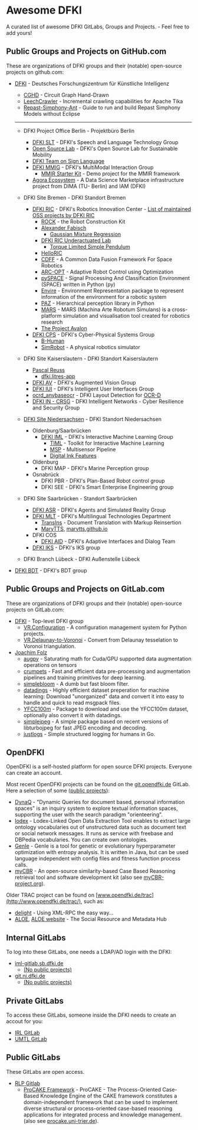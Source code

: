 # Awesome DFKI

A curated list of awesome DFKI GitLabs, Groups and Projects. - Feel free to add yours!

## Public Groups and Projects on GitHub.com

These are organizations of DFKI groups and their (notable) open-source projects on github.com:

- [DFKI](https://github.com/DFKI) - Deutsches Forschungszentrum für Künstliche Intelligenz

  - [CGHD](https://github.com/DFKI/cghd) - Circuit Graph Hand-Drawn
  - [LeechCrawler](https://github.com/DFKI/leechcrawler) - Incremental crawling capabilities for Apache Tika
  - [Repast-Simphony-Ant](https://github.com/DFKI/Repast-Simphony-Ant) - Guide to run and build Repast Simphony Models without Eclipse

  ***

  - DFKI Project Office Berlin - Projektbüro Berlin

    - [DFKI SLT](https://github.com/DFKI-NLP) - DFKI's Speech and Language Technology Group
    - [Open Source Lab](https://github.com/open-source-lab-DFKI) - DFKI's Open Source Lab for Sustainable Mobility
    - [DFKI Team on Sign Language](https://github.com/DFKI-SignLanguage)
    - [DFKI MMIG](https://github.com/mmig) - DFKI's MultiModal Interaction Group
      - [MMIR Starter Kit](https://github.com/mmig/mmir-starter-kit) - Demo project for the MMIR framework
    - [Agora Ecosystem](https://github.com/agora-ecosystem) - A Data Science Marketplace infrastructure project from DIMA (TU- Berlin) and IAM (DFKI)

  - DFKI Site Bremen - DFKI Standort Bremen

    - [DFKI RIC](https://github.com/dfki-ric) - DFKI's Robotics Innovation Center - [List of maintained OSS projects by DFKI RIC](https://dfki-ric.github.io/)
      - [ROCK](https://www.rock-robotics.org/) - the Robot Construction Kit
      - [Alexander Fabisch](https://github.com/AlexanderFabisch)
        - [Gaussian Mixture Regression](https://github.com/AlexanderFabisch/gmr)
      - [DFKI RIC Underactuated Lab](https://github.com/dfki-ric-underactuated-lab)
        - [Torque Limited Simple Pendulum](https://github.com/dfki-ric-underactuated-lab/torque_limited_simple_pendulum)
      - [HelloRIC](https://github.com/helloric)
      - [CDFF](https://gitlab.com/h2020src/og3) - A Common Data Fusion Framework For Space Robotics
      - [ARC-OPT](https://github.com/ARC-OPT/) - Adaptive Robot Control using Optimization
      - [pySPACE](http://pyspace.github.io/pyspace/) - Signal Processing And Classification Environment (SPACE) written in Python (py)
      - [Envire](https://github.com/envire) - Environment Representation package to represent information of the environment for a robotic system
      - [PAZ](https://github.com/oarriaga/paz) - Hierarchical perception library in Python
      - [MARS](https://rock-simulation.github.io/mars/) - MARS (Machina Arte Robotum Simulans) is a cross-platform simulation and visualisation tool created for robotics research
      - [The Project Avalon](https://github.com/auv-avalon)
    - [DFKI CPS](https://github.com/DFKI-CPS) - DFKI's Cyber-Physical Systems Group
      - [B-Human](https://github.com/bhuman)
      - [SimRobot](https://github.com/bhuman/SimRobot) - A physical robotics simulator

  - DFKI Site Kaiserslautern - DFKI Standort Kaiserslautern

    - [Pascal Reuss](https://github.com/PascalReuss/)
      - [dfki.litres-app](https://github.com/PascalReuss/dfki.litres-app)
    - [DFKI AV](https://github.com/dfki-av) - DFKI's Augmented Vision Group
    - [DFKI IUI](https://github.com/dfki-iui) - DFKI's Intelligent User Interfaces Group
    - [ocrd_anybaseocr](https://github.com/OCR-D/ocrd_anybaseocr) - DFKI Layout Detection for [OCR-D](https://ocr-d.de/)
    - [DFKI IN - CRSG](https://github.com/dfki-in-sec) - DFKI Intelligent Networks - Cyber Resilience and Security Group

  - [DFKI Site Niedersachsen](https://github.com/DFKI-NI) - DFKI Standort Niedersachsen

    - Oldenburg/Saarbrücken
      - [DFKI IML](https://github.com/DFKI-Interactive-Machine-Learning) - DFKI's Interactive Machine Learning Group
        - [TIML](https://github.com/DFKI-Interactive-Machine-Learning/TIML/) - Toolkit for Interactive Machine Learning
        - [MSP](https://github.com/DFKI-Interactive-Machine-Learning/multisensor-pipeline) - Multisensor Pipeline
        - [Digital Ink Features](https://github.com/DFKI-Interactive-Machine-Learning/ink-features)
    - Oldenburg
      - DFKI MAP - DFKI's Marine Perception group
    - Osnabrück
      - DFKI PBR - DFKI's Plan-Based Robot control group
      - DFKI SEE - DFKI's Smart Enterprise Engineering group

  - DFKI Site Saarbrücken - Standort Saarbrücken

    - [DFKI ASR](https://github.com/dfki-asr) - DFKI's Agents and Simulated Reality Group
    - [DFKI MLT](https://github.com/DFKI-MLT) - DFKI's Multilingual Technologies Department
      - [TransIns](https://github.com/DFKI-MLT/TransIns) - Document Translation with Markup Reinsertion
      - [MaryTTS](https://github.com/marytts), [marytts.github.io](https://marytts.github.io/)
    - DFKI COS
      - [DFKI AID](https://github.com/DFKI-AID) - DFKI's Adaptive Interfaces and Dialog Team
    - [DFKI IKS](https://github.com/DFKI-IKS) - DFKI's IKS group

  - DFKI Branch Lübeck - DFKI Außenstelle Lübeck

- [DFKI BDT](https://github.com/DFKI-BDT) - DFKI's BDT group

## Public Groups and Projects on GitLab.com

These are organizations of DFKI groups and their (notable) open-source projects on GitLab.com:

- [DFKI](https://gitlab.com/dfki) - Top-level DFKI group
  - [VR.Configuration](https://gitlab.com/dfki/fb/ni/ol/iml/vr/vr.configuration) - A configuration management system for Python projects.
  - [VR.Delaunay-to-Voronoi](https://gitlab.com/dfki/fb/ni/ol/iml/vr/vr.delaunay-to-voronoi) - Convert from Delaunay tesselation to Voronoi triangulation.
- [Joachim Folz](https://gitlab.com/jfolz)
  - [augpy](https://gitlab.com/jfolz/augpy) - Saturating math for Cuda/GPU supported data augmentation operations on tensors
  - [crumpets](https://gitlab.com/jfolz/crumpets) - Fast and efficient data pre-processing and augmentation pipelines and training primitives for deep learning.
  - [simplebloom](https://gitlab.com/jfolz/simplebloom) - A dumb but fast bloom filter.
  - [datadings](https://gitlab.com/jfolz/datadings) - Highly efficient dataset preperation for machine learning: Download "unorganized" data and convert it into easy to handle and quick to read msgpack files.
  - [YFCC100m](https://gitlab.com/jfolz/yfcc100m) - Package to download and use the YFCC100m dataset, optionally also convert it with datadings.
  - [simplejpeg](https://gitlab.com/jfolz/simplejpeg) - A simple package based on recent versions of libturbojpeg for fast JPEG encoding and decoding.
  - [justlogs](https://gitlab.com/jfolz/justlogs) - Simple structured logging for humans in Go.

## OpenDFKI

OpenDFKI is a self-hosted platform for open source DFKI projects.
Everyone can create an account.

Most recent OpenDFKI projects can be found on the [git.opendfki.de](https://git.opendfki.de/) GitLab.
Here a selection of some ([public projects](https://git.opendfki.de/explore/projects/starred?visibility_level=20)):

- [DynaQ](https://git.opendfki.de/reuschling/dynaq) - "Dynamic Queries for document based, personal information spaces" is an inquiry system to explore textual information spaces, supporting the user with the search paradigm "orienteering".
- [lodex](https://git.opendfki.de/reuschling/lodex) - Lodex-Linked Open Data Extraction Tool enables to extract large ontology vocabularies out of unstructured data such as document text or social network messages. It runs as service with freebase and DBPedia vocabularies. You can create own ontologies.
- [GenIe](https://git.opendfki.de/reuschling/genie) - GenIe is a tool for genetic or evolutionary hyperparameter optimization with entropy analysis. It is written in Java, but can be used language independent with config files and fitness function process calls.
- [myCBR](https://git.opendfki.de/mycbr) - An open-source similarity-based Case Based Reasoning retrieval tool and software development kit (also see [myCBR-project.org](http://mycbr-project.org/)).

Older TRAC project can be found on [www.opendfki.de/trac](http://www.opendfki.de/trac/), such as:

- [delight](https://delight.opendfki.de/trac/) - Using XML-RPC the easy way...
- [ALOE](https://aloe.opendfki.de/), [ALOE website](http://aloe-project.de/) - The Social Resource and Metadata Hub

## Internal GitLabs

To log into these GitLabs, one needs a LDAP/AD login with the DFKI:

- [iml-gitlab.sb.dfki.de](https://iml-gitlab.sb.dfki.de/)
  - [(No public projects)](https://iml-gitlab.sb.dfki.de/explore/projects/starred?visibility_level=20)
- [git.ni.dfki.de](https://git.ni.dfki.de)
  - [(No public projects)](https://git.ni.dfki.de/explore?sort=name_asc&visibility_level=20)

## Private GitLabs

To access these GitLabs, someone inside the DFKI needs to create an accout for you:

- [IRL GitLab](https://irl-git.dfki.de/)
- [UMTL GitLab](https://umtl-git.dfki.de/)

## Public GitLabs

These GitLabs are open access.

- [RLP Gitlab](https://gitlab.rlp.net/)
  - [ProCAKE Framework](https://gitlab.rlp.net/procake/procake-framework) - ProCAKE - The Process-Oriented Case-Based Knowledge Engine of the CAKE framework constitutes a domain-independent framework that can be used to implement diverse structural or process-oriented case-based reasoning applications for integrated process and knowledge management. (also see [procake.uni-trier.de](https://procake.uni-trier.de)).
